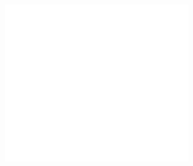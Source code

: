 <div>
    <picture>
        <img src="https://github.com/tywysocki/tywysocki/blob/main/metrics.plugin.leetcode.svg" alt="Metrics" width=500">
    </picture>
</div>
